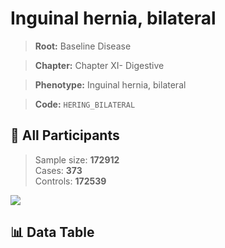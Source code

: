 # Inguinal hernia, bilateral

> **Root:** Baseline Disease  

> **Chapter:** Chapter XI- Digestive  

> **Phenotype:** Inguinal hernia, bilateral  

> **Code:** `HERING_BILATERAL`

## 🧪 All Participants  
> Sample size: **172912**  
> Cases: **373**  
> Controls: **172539**
<img src="/Sensitive/Figures/ALL/Baseline/HERING_BILATERAL.png"/>

## 📊 Data Table
<CsvTableMRF src="/Sensitive/Data/ALL/Baseline/LG_HERING_BILATERAL.csv"/>

